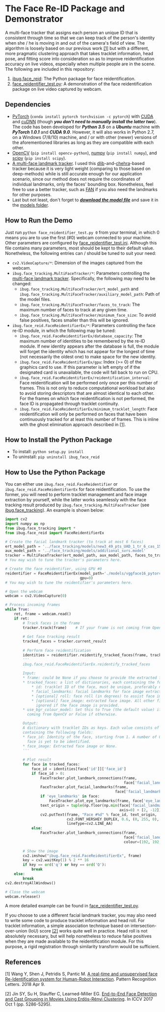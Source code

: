 # The Face Re-ID Package and Demonstrator
A multi-face tracker that assigns each person an unique ID that is consistent through time so that we can keep track of the person's identity when she / he is moving in and out of the camera's field of view. The algorithm is loosely based on our previous work [\[1\]](https://ibug.doc.ic.ac.uk/media/uploads/documents/a_real-time_and_unsupervised_face_re-identification_system_for_human-robot_interaction.pdf) but with a different, more pragmatic clustering approach that takes tracklet information, head pose, and fitting score into consideration so as to improve reidentification accuracy on live videos, especially when multiple people are in the scene. The following are included in this repository:
1. [ibug.face_reid](./ibug/face_reid): The Python package for face reidentification.
2. [face_reidentifier_test.py](./face_reidentifier_test.py): A demonstration of the face reidentification package on live video captured by webcam.

## Dependencies
* [PyTorch](https://pytorch.org/) (`conda install pytorch torchvision -c pytorch`) with [CUDA](https://developer.nvidia.com/cuda-90-download-archive) and [cuDNN](https://developer.nvidia.com/cudnn) (though ***you don't need to manually install the latter two***). The code has been developed for ***Python 3.5*** on a ***Ubuntu*** machine with ***PyTorch 1.0.1*** and ***CUDA 9.0***. However, it will also works in Python 2.7, on a Windows (7/8/10) machine, and / or with other (newer) versions of the aforementioned libraries as long as they are compatible with each other.
* [OpenCV](https://opencv.org/) (`pip install opencv-python`), [numpy](http://www.numpy.org/) (`pip install numpy`), and [scipy](https://www.scipy.org/) (`pip install scipy`).
* [A multi-face landmark tracker](https://github.com/IntelligentBehaviourUnderstandingGroup/face_tracking). I used this [dlib](http://dlib.net/)-and-[chehra](https://ibug.doc.ic.ac.uk/resources/chehra-tracker-cvpr-2014/)-based tracker because it is very light weight (comparing to those based on deep-methods) while is still accurate enough for our application scenario, since our method does not require the coordinates of individual landmarks, only the faces' bounding box. Nonetheless, feel free to use a better tracker, such as [FAN](https://github.com/1adrianb/2D-and-3D-face-alignment) if you also need the landmarks for other purposes.
* Last but not least, don't forget to ***[download the model file](https://drive.google.com/open?id=1sLtsfu_Ry_l_3iN6goRtI3Jd_E-bhoVB)*** and save it in the [models folder](./models).

## How to Run the Demo
Just run `python face_reidentifier_test.py 0` from your terminal, in which 0 means you are to use the first (#0) webcam connected to your machine. Other parameters are configured by [face_reidentifier_test.ini](./face_reidentifier_test.ini). Although this file contains many parameters, most should be kept to their default value. Nonetheless, the following entries can / should be tuned to suit your need:
* `cv2.VideoCapture/*`: Dimension of the images captured from the webcam.
* `ibug.face_tracking.MultiFaceTracker/*`: Parameters controlling the [multi-face landmark tracker](https://github.com/IntelligentBehaviourUnderstandingGroup/face_tracking). Specifically, the following may need to be changed:
    - `ibug.face_tracking.MultiFaceTracker/ert_model_path` and `ibug.face_tracking.MultiFaceTracker/auxiliary_model_path`: Path of the model files.
    - `ibug.face_tracking.MultiFaceTracker/faces_to_track`: The maximum number of faces to track at any given time.
    - `ibug.face_tracking.MultiFaceTracker/minimum_face_size`: To avoid false positives, faces smaller than this will be ignored.
* `ibug.face_reid.FaceReidentifierEx/*`: Parameters controlling the face re-ID module, in which the following may be tuned:
    - `ibug.face_reid.FaceReidentifierEx/database_capacity`: The maximum number of identities to be remembered by the re-ID module. If new identity appears after the database is full, the module will forget the identity which has not appear for the longest of time (not necessarily the oldest one) to make space for the new identity.
    - `ibug.face_reid.FaceReidentifierEx/gpu`: Index (>= 0) of the graphics card to use. If this parameter is left empty of if the designated card is unavailable, the code will fall back to run on CPU.
    - `ibug.face_reid.FaceReidentifierEx/reidentification_interval`: Face reidentification will be performed only once per this number of frames. This is not only to reduce computational workload but also to avoid storing descriptors that are almost identical to each other. For the frames on which face reidentification is not performed, the face ID is propagated through tracklet continuity.
    - `ibug.face_reid.FaceReidentifierEx/minimum_tracklet_length`: Face reidentification will only be performed on faces that have been continuously tracked for at least this number of frames. This is inline with the ghost elimination approach described in [\[1\]](https://ibug.doc.ic.ac.uk/media/uploads/documents/a_real-time_and_unsupervised_face_re-identification_system_for_human-robot_interaction.pdf).

## How to Install the Python Package
* To install: `python setup.py install`
* To uninstall: `pip uninstall ibug_face_reid`

## How to Use the Python Package
You can either use `ibug.face_reid.FaceReidentifier` or `ibug.face_reid.FaceReidentifierEx` for face reidentification. To use the former, you will need to perform tracklet management and face image extraction by yourself, while the latter works seamlessly with the face tracking result produced by `ibug.face_tracking.MultiFaceTracker` (see [ibug.face_tracking](https://github.com/IntelligentBehaviourUnderstandingGroup/face_tracking)). An example is shown below:

```python
import cv2
import numpy as np
from ibug.face_tracking import *
from ibug.face_reid import FaceReidentifierEx

# Create the facial landmark tracker (to track at most 6 faces)
ert_model_path = '../face_tracking/models/new3_49_pts_UAD_1_tr_6_cas_15.dat'
aux_model_path = '../face_tracking/models/additional_svrs.model'
tracker = MultiFaceTracker(ert_model_path, aux_model_path, faces_to_track=6)
# You may wish to tune the tracker's parameters here.

# Create the face reidentifier, using GPU #0
reidentifier = FaceReidentifierEx(model_path='./models/vggface16_pytorch_weights.pt',
                                  gpu=0)
# You may wish to tune the reidentifier's parameters here.

# Open the webcam
webcam = cv2.VideoCapture(0)

# Process incoming frames
while True:
    ret, frame = webcam.read()
    if ret:
        # Track faces in the frame
        tracker.track(frame)    # If your frame is not coming from OpenCV, set use_bgr_colour_model=False
        
        # Get face tracking result
        tracked_faces = tracker.current_result
        
        # Perform face reidentification
        identities = reidentifier.reidentify_tracked_faces(frame, tracked_faces)
        '''
        ibug.face_reid.FaceReidentifierEx.reidentify_tracked_faces
        
        Input:
        * frame: could be None if you choose to provide the extracted face images.
        * tracked_faces: a list of dictionaries, each containing the following:
            * id: tracklet ID of the face, must be unique, preferably non-negative.
            * facial_landmarks: facial landmarks for face image extraction.
            * [optional] roll: face roll (in degrees) to assist face image extraction.
            * [optional] face_image: extracted face image. All other fields would be
              ignored if the face image is provided.
        * use_bgr_colour_model: Set this to True (the default value) if the frame is
          coming from OpenCV or False if otherwise.

        Output:
        A dictionary with tracklet IDs as keys. Each value consists of a dictionary  
        containing the following fields:
        * face_id: Identity of the face, starting from 1. A number of 0 means the 
          face is yet to be identified.
        * face_image: Extracted face image or None.
        '''
        
        # Plot result
        for face in tracked_faces:
            face_id = identities[face['id']]['face_id']
            if face_id > 0:
                FaceTracker.plot_landmark_connections(frame, 
                                                      face['facial_landmarks'])
                FaceTracker.plot_facial_landmarks(frame, 
                                                  face['facial_landmarks'])
                if 'eye_landmarks' in face:
                    FaceTracker.plot_eye_landmarks(frame, face['eye_landmarks'])
                text_origin = tuple(np.floor(np.min(face['facial_landmarks'], 
                                                    axis=0) + [2, -12]).astype(int))
                cv2.putText(frame, "Face #%d" % face_id, text_origin,
                            cv2.FONT_HERSHEY_DUPLEX, 0.6, (0, 255, 0),
                            lineType=cv2.LINE_AA)
            else:
                FaceTracker.plot_landmark_connections(frame, 
                                                      face['facial_landmarks'],
                                                      colour=(192, 192, 192))
        
        # Show the image
        cv2.imshow("ibug.face_reid.FaceReidentifierEx", frame)
        key = cv2.waitKey(1) % 2 ** 16
        if key == ord('q') or key == ord('Q'):
            break
    else:
        break
cv2.destroyAllWindows()

# Close the webcam
webcam.release()
```

A more detailed example can be found in [face_reidentifier_test.py](./face_reidentifier_test.py).

If you choose to use a different facial landmark tracker, you may also need to write some code to produce tracklet information and head roll. For tracklet information, a simple association technique based on intersection-over-union (IoU) score [\[2\]](http://openaccess.thecvf.com/content_ICCV_2017/papers/Jin_End-To-End_Face_Detection_ICCV_2017_paper.pdf) works quite well in practice. Head roll is not absolutely necessary, but will help nonetheless to reduce false positives when they are made available to the reidentification module. For this purpose, a rigid registration through similarity transform would be sufficient.

## References
[1] Wang Y, Shen J, Petridis S, Pantic M. [A real-time and unsupervised face Re-Identification system for Human-Robot Interaction](https://ibug.doc.ic.ac.uk/media/uploads/documents/a_real-time_and_unsupervised_face_re-identification_system_for_human-robot_interaction.pdf). Pattern Recognition Letters. 2018 Apr 9.

[2] Jin SY, Su H, Stauffer C, Learned-Miller EG. [End-to-End Face Detection and Cast Grouping in Movies Using Erdös-Rényi Clustering](http://openaccess.thecvf.com/content_ICCV_2017/papers/Jin_End-To-End_Face_Detection_ICCV_2017_paper.pdf). In ICCV 2017 Oct 1 (pp. 5286-5295).
